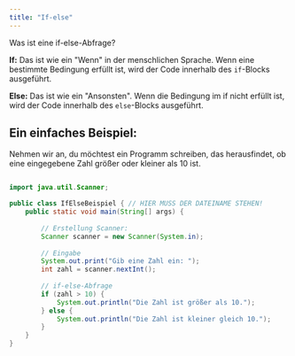 ```yaml
---
title: "If-else"
---
```

Was ist eine if-else-Abfrage?

**If:** Das ist wie ein "Wenn" in der menschlichen Sprache. Wenn eine bestimmte Bedingung erfüllt ist, wird der Code innerhalb des `if`-Blocks ausgeführt.

**Else:** Das ist wie ein "Ansonsten". Wenn die Bedingung im if nicht erfüllt ist, wird der Code innerhalb des `else`-Blocks ausgeführt.

Ein einfaches Beispiel:
---

Nehmen wir an, du möchtest ein Programm schreiben, das herausfindet, ob eine eingegebene Zahl größer oder kleiner als 10 ist.

```java

import java.util.Scanner;

public class IfElseBeispiel { // HIER MUSS DER DATEINAME STEHEN!
    public static void main(String[] args) {
        
        // Erstellung Scanner:
        Scanner scanner = new Scanner(System.in);
        
        // Eingabe
        System.out.print("Gib eine Zahl ein: ");
        int zahl = scanner.nextInt();   
        
        // if-else-Abfrage
        if (zahl > 10) {
            System.out.println("Die Zahl ist größer als 10.");
        } else {
            System.out.println("Die Zahl ist kleiner gleich 10.");
        }
    }
}
```

